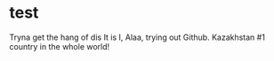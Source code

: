 # test
Tryna get the hang of dis
It is I, Alaa, trying out Github. Kazakhstan #1 country in the whole world!
